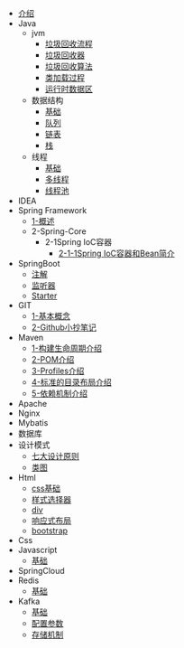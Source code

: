* [介绍](/introduce)
* Java
  * jvm
    * [垃圾回收流程](/java/jvm/flow)
    * [垃圾回收器](/java/jvm/garbage-collection)
    * [垃圾回收算法](/java/jvm/algorithm)
    * [类加载过程](/java/jvm/classloader)
    * [运行时数据区](/java/jvm/runtimedata)
  * 数据结构
    * [基础](/java/struct/base)
    * [队列](/java/struct/queue)
    * [链表](/java/struct/linked)
    * [栈](/java/struct/stack)
  * 线程
    * [基础](/java/thread/base)
    * [多线程](/java/thread/multi)
    * [线程池](/java/thread/pool)
* IDEA
* Spring Framework
  * [1-概述](/spring-framework/0-overview)
  * 2-Spring-Core
    * 2-1Spring IoC容器
      * [2-1-1Spring IoC容器和Bean简介](/spring-framework/core/1-IoC容器/1-1SpringIoC容器和Bean简介)
* SpringBoot
  * [注解](/spring-boot/annotation)
  * [监听器](/spring-boot/listener)
  * [Starter](/spring-boot/starter)
* GIT
  * [1-基本概念](/git/1-Git-About)
  * [2-Github小抄笔记](/git/2-github-cheat-sheet)
* Maven
  * [1-构建生命周期介绍](/maven/1-Build-Lifecycle)
  * [2-POM介绍](/maven/2-POM)
  * [3-Profiles介绍](/maven/3-Profiles)
  * [4-标准的目录布局介绍](/maven/4-Standard-Directory-Layout)
  * [5-依赖机制介绍](/maven/5-Dependency)
* Apache
* Nginx
* Mybatis
* 数据库
* 设计模式
  * [七大设计原则](/designparent/seven-principles)
  * [类图](/designparent/UML/class-image)
* Html
  * [css基础](/html-css/css-base)
  * [样式选择器](/html-css/css-selector)
  * [div](/html-css/div)
  * [响应式布局](/html-css/Bootstrap)
  * [bootstrap](/html-css/Responsive-Layout)
* Css
* Javascript
  * [基础](/javascript/base)
* SpringCloud
* Redis
  * [基础](/redis/base)
* Kafka
  * [基础](/kafka/base)
  * [配置参数](/kafka/config)
  * [存储机制](/kafka/storage)